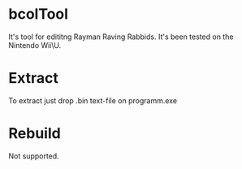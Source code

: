 # bcolTool
It's tool for edititng Rayman Raving Rabbids. It's been tested on the Nintendo Wii\U.

# Extract
To extract just drop .bin text-file on programm.exe

# Rebuild
Not supported.
